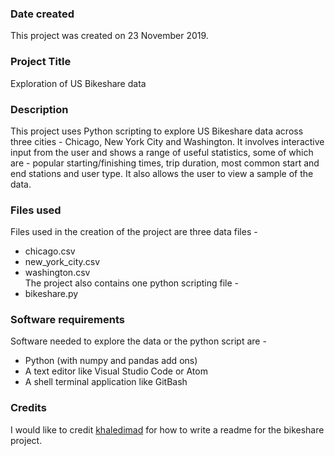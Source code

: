 ### Date created
This project was created on 23 November 2019.

### Project Title
Exploration of US Bikeshare data

### Description
This project uses Python scripting to explore US Bikeshare data across three cities - Chicago, New York City and Washington. It involves interactive input from the user and shows a range of useful statistics, some of which are - popular starting/finishing times, trip duration, most common start and end stations and user type. It also allows the user to view a sample of the data.

### Files used
Files used in the creation of the project are three data files -
* chicago.csv
* new_york_city.csv
* washington.csv  
The project also contains one python scripting file -
* bikeshare.py

### Software requirements
Software needed to explore the data or the python script are -
* Python (with numpy and pandas add ons)
* A text editor like Visual Studio Code or Atom
* A shell terminal application like GitBash

### Credits
I would like to credit [khaledimad](https://github.com/khaledimad/Explore-US-Bikeshare-Data/blob/master/README.md) for how to write a readme for the bikeshare project.
